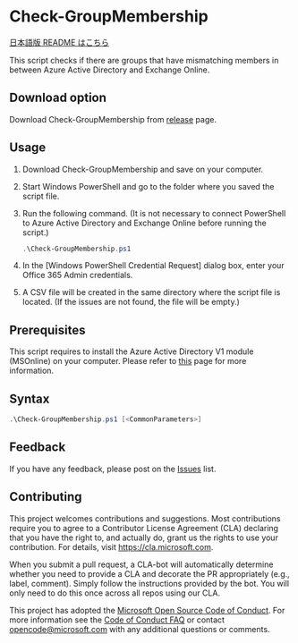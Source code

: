 # Check-GroupMembership

[日本語版 README はこちら](https://github.com/Microsoft/Check-GroupMembership/tree/master/ja-jp)

This script checks if there are groups that have mismatching members in between Azure Active Directory and Exchange Online.

## Download option

Download Check-GroupMembership from [release](https://github.com/Microsoft/Check-GroupMembership/releases) page.

## Usage

1. Download Check-GroupMembership and save on your computer.
2. Start Windows PowerShell and go to the folder where you saved the script file.
3. Run the following command. (It is not necessary to connect PowerShell to Azure Active Directory and Exchange Online before running the script.)

    ~~~powershell
    .\Check-GroupMembership.ps1
    ~~~

4. In the [Windows PowerShell Credential Request] dialog box, enter your Office 365 Admin credentials.
5. A CSV file will be created in the same directory where the script file is located. (If the issues are not found, the file will be empty.)

## Prerequisites

This script requires to install the Azure Active Directory V1 module (MSOnline) on your computer. Please refer to [this](https://docs.microsoft.com/en-us/powershell/azure/active-directory/overview?view=azureadps-1.0) page for more information.

## Syntax

```powershell
.\Check-GroupMembership.ps1 [<CommonParameters>]
```

## Feedback

If you have any feedback, please post on the [Issues](https://github.com/Microsoft/Check-GroupMembership/issues) list.

## Contributing

This project welcomes contributions and suggestions.  Most contributions require you to agree to a
Contributor License Agreement (CLA) declaring that you have the right to, and actually do, grant us
the rights to use your contribution. For details, visit https://cla.microsoft.com.

When you submit a pull request, a CLA-bot will automatically determine whether you need to provide
a CLA and decorate the PR appropriately (e.g., label, comment). Simply follow the instructions
provided by the bot. You will only need to do this once across all repos using our CLA.

This project has adopted the [Microsoft Open Source Code of Conduct](https://opensource.microsoft.com/codeofconduct/).
For more information see the [Code of Conduct FAQ](https://opensource.microsoft.com/codeofconduct/faq/) or
contact [opencode@microsoft.com](mailto:opencode@microsoft.com) with any additional questions or comments.